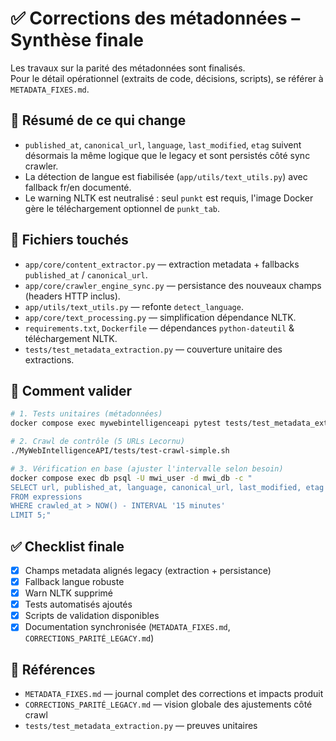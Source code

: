 # ✅ Corrections des métadonnées – Synthèse finale

Les travaux sur la parité des métadonnées sont finalisés.  
Pour le détail opérationnel (extraits de code, décisions, scripts), se référer à `METADATA_FIXES.md`.

## 🎯 Résumé de ce qui change
- `published_at`, `canonical_url`, `language`, `last_modified`, `etag` suivent désormais la même logique que le legacy et sont persistés côté sync crawler.
- La détection de langue est fiabilisée (`app/utils/text_utils.py`) avec fallback fr/en documenté.
- Le warning NLTK est neutralisé : seul `punkt` est requis, l'image Docker gère le téléchargement optionnel de `punkt_tab`.

## 📁 Fichiers touchés
- `app/core/content_extractor.py` — extraction metadata + fallbacks `published_at` / `canonical_url`.
- `app/core/crawler_engine_sync.py` — persistance des nouveaux champs (headers HTTP inclus).
- `app/utils/text_utils.py` — refonte `detect_language`.
- `app/core/text_processing.py` — simplification dépendance NLTK.
- `requirements.txt`, `Dockerfile` — dépendances `python-dateutil` & téléchargement NLTK.
- `tests/test_metadata_extraction.py` — couverture unitaire des extractions.

## 🧪 Comment valider
```bash
# 1. Tests unitaires (métadonnées)
docker compose exec mywebintelligenceapi pytest tests/test_metadata_extraction.py -v

# 2. Crawl de contrôle (5 URLs Lecornu)
./MyWebIntelligenceAPI/tests/test-crawl-simple.sh

# 3. Vérification en base (ajuster l'intervalle selon besoin)
docker compose exec db psql -U mwi_user -d mwi_db -c "
SELECT url, published_at, language, canonical_url, last_modified, etag
FROM expressions
WHERE crawled_at > NOW() - INTERVAL '15 minutes'
LIMIT 5;"
```

## ✅ Checklist finale
- [x] Champs metadata alignés legacy (extraction + persistance)
- [x] Fallback langue robuste
- [x] Warn NLTK supprimé
- [x] Tests automatisés ajoutés
- [x] Scripts de validation disponibles
- [x] Documentation synchronisée (`METADATA_FIXES.md`, `CORRECTIONS_PARITÉ_LEGACY.md`)

## 🔗 Références
- `METADATA_FIXES.md` — journal complet des corrections et impacts produit
- `CORRECTIONS_PARITÉ_LEGACY.md` — vision globale des ajustements côté crawl
- `tests/test_metadata_extraction.py` — preuves unitaires
